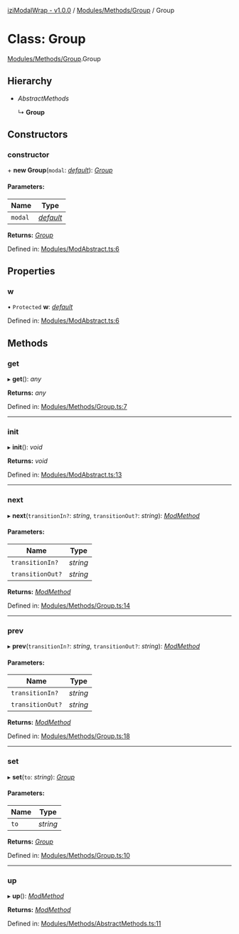 [iziModalWrap - v1.0.0](../README.md) / [Modules/Methods/Group](../modules/modules_methods_group.md) / Group

# Class: Group

[Modules/Methods/Group](../modules/modules_methods_group.md).Group

## Hierarchy

* *AbstractMethods*

  ↳ **Group**

## Constructors

### constructor

\+ **new Group**(`modal`: [*default*](izimodalwrap.default.md)): [*Group*](modules_methods_group.group.md)

#### Parameters:

Name | Type |
------ | ------ |
`modal` | [*default*](izimodalwrap.default.md) |

**Returns:** [*Group*](modules_methods_group.group.md)

Defined in: [Modules/ModAbstract.ts:6](https://github.com/voltsonic/javascript-izimodal-wrap/blob/04f6ec1/src/Modules/ModAbstract.ts#L6)

## Properties

### w

• `Protected` **w**: [*default*](izimodalwrap.default.md)

Defined in: [Modules/ModAbstract.ts:6](https://github.com/voltsonic/javascript-izimodal-wrap/blob/04f6ec1/src/Modules/ModAbstract.ts#L6)

## Methods

### get

▸ **get**(): *any*

**Returns:** *any*

Defined in: [Modules/Methods/Group.ts:7](https://github.com/voltsonic/javascript-izimodal-wrap/blob/04f6ec1/src/Modules/Methods/Group.ts#L7)

___

### init

▸ **init**(): *void*

**Returns:** *void*

Defined in: [Modules/ModAbstract.ts:13](https://github.com/voltsonic/javascript-izimodal-wrap/blob/04f6ec1/src/Modules/ModAbstract.ts#L13)

___

### next

▸ **next**(`transitionIn?`: *string*, `transitionOut?`: *string*): [*ModMethod*](modules_modmethod.modmethod.md)

#### Parameters:

Name | Type |
------ | ------ |
`transitionIn?` | *string* |
`transitionOut?` | *string* |

**Returns:** [*ModMethod*](modules_modmethod.modmethod.md)

Defined in: [Modules/Methods/Group.ts:14](https://github.com/voltsonic/javascript-izimodal-wrap/blob/04f6ec1/src/Modules/Methods/Group.ts#L14)

___

### prev

▸ **prev**(`transitionIn?`: *string*, `transitionOut?`: *string*): [*ModMethod*](modules_modmethod.modmethod.md)

#### Parameters:

Name | Type |
------ | ------ |
`transitionIn?` | *string* |
`transitionOut?` | *string* |

**Returns:** [*ModMethod*](modules_modmethod.modmethod.md)

Defined in: [Modules/Methods/Group.ts:18](https://github.com/voltsonic/javascript-izimodal-wrap/blob/04f6ec1/src/Modules/Methods/Group.ts#L18)

___

### set

▸ **set**(`to`: *string*): [*Group*](modules_methods_group.group.md)

#### Parameters:

Name | Type |
------ | ------ |
`to` | *string* |

**Returns:** [*Group*](modules_methods_group.group.md)

Defined in: [Modules/Methods/Group.ts:10](https://github.com/voltsonic/javascript-izimodal-wrap/blob/04f6ec1/src/Modules/Methods/Group.ts#L10)

___

### up

▸ **up**(): [*ModMethod*](modules_modmethod.modmethod.md)

**Returns:** [*ModMethod*](modules_modmethod.modmethod.md)

Defined in: [Modules/Methods/AbstractMethods.ts:11](https://github.com/voltsonic/javascript-izimodal-wrap/blob/04f6ec1/src/Modules/Methods/AbstractMethods.ts#L11)
